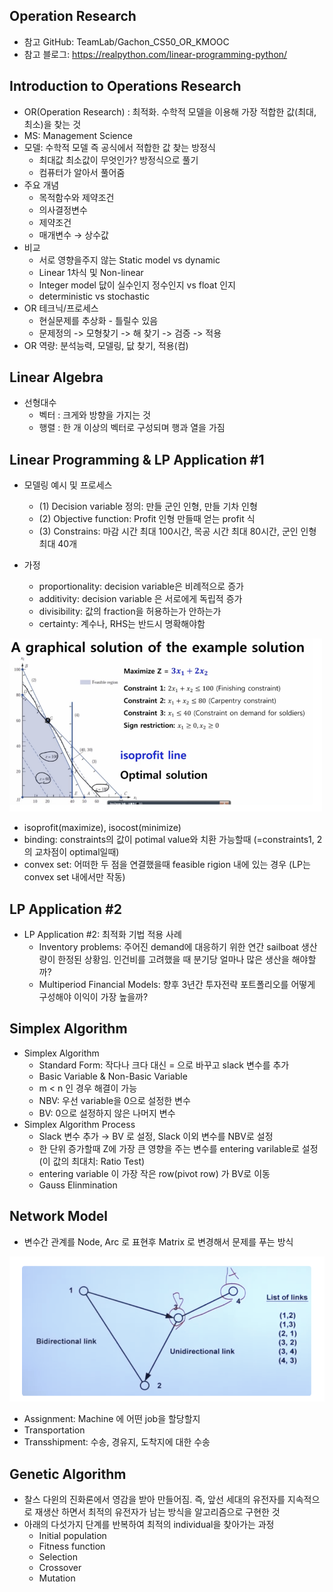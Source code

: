 ## Operation Research
- 참고 GitHub: TeamLab/Gachon_CS50_OR_KMOOC 
- 참고 블로그: https://realpython.com/linear-programming-python/
  
## Introduction to Operations Research
- OR(Operation Research) : 최적화. 수학적 모델을 이용해 가장 적합한 값(최대, 최소)을 찾는 것
- MS: Management Science
- 모델: 수학적 모델 즉 공식에서 적합한 값 찾는 방정식
  - 최대값 최소값이 무엇인가? 방정식으로 풀기
  - 컴퓨터가 알아서 풀어줌
- 주요 개념
  - 목적함수와 제약조건
  - 의사결정변수
  - 제약조건
  - 매개변수 → 상수값
- 비교
  - 서로 영향을주지 않는 Static model vs dynamic
  - Linear 1차식 및 Non-linear
  - Integer model 닶이 실수인지 정수인지 vs float 인지
  - deterministic vs stochastic
- OR 테크닉/프로세스
  - 현실문제를 추상화 - 틀릴수 있음
  - 문제정의 -> 모형찾기 -> 해 찾기 -> 검증 -> 적용
- OR 역량: 분석능력, 모델링, 닶 찾기, 적용(컴)

## Linear Algebra
- 선형대수
  - 벡터 : 크게와 방향을 가지는 것
  - 행렬 : 한 개 이상의 벡터로 구성되며 행과 열을 가짐


## Linear Programming & LP Application #1
- 모델링 예시 및 프로세스
  - (1) Decision variable 정의: 만들 군인 인형, 만들 기차 인형
  - (2) Objective function: Profit 인형 만들때 얻는 profit 식
  - (3) Constrains: 마감 시간 최대 100시간, 목공 시간 최대 80시간, 군인 인형 최대 40개

- 가정
  - proportionality: decision variable은 비례적으로 증가
  - additivity: decision variable 은 서로에게 독립적 증가
  - divisibility: 값의 fraction을 허용하는가 안하는가
  - certainty: 계수나, RHS는 반드시 명확해야함
 
<img src="https://github.com/songhunhwa1/Bayesian-Optimization/blob/main/img/img17.png" width="500"/>

- isoprofit(maximize), isocost(minimize)
- binding: constraints의 값이 potimal value와 치환 가능할때 (=constraints1, 2의 교차점이 optimal일때)
- convex set: 어떠한 두 점을 연결했을때 feasible rigion 내에 있는 경우 (LP는 convex set 내에서만 작동)

## LP Application #2
- LP Application #2: 최적화 기법 적용 사례
  - Inventory problems: 주어진 demand에 대응하기 위한 연간 sailboat 생산량이 한정된 상황임. 인건비를 고려했을 때 분기당 얼마나 많은 생산을 해야할까?
  - Multiperiod Financial Models: 향후 3년간 투자전략 포트폴리오를 어떻게 구성해야 이익이 가장 높을까?

##  Simplex Algorithm
- Simplex Algorithm
  - Standard Form: 작다나 크다 대신 = 으로 바꾸고 slack 변수를 추가
  - Basic Variable & Non-Basic Variable
  - m < n 인 경우 해결이 가능
  - NBV: 우선 variable을 0으로 설정한 변수
  - BV: 0으로 설정하지 않은 나머지 변수
- Simplex Algorithm Process
  - Slack 변수 추가 → BV 로 설정, Slack 이외 변수를 NBV로 설정
  - 한 단위 증가할때 Z에 가장 큰 영향을 주는 변수를 entering varilable로 설정 (이 값의 최대치: Ratio Test)
  - entering variable 이 가장 작은 row(pivot row) 가 BV로 이동
  - Gauss Elinmination

## Network Model
- 변수간 관계를 Node, Arc 로 표현후 Matrix 로 변경해서 문제를 푸는 방식

<img src="https://github.com/songhunhwa1/Bayesian-Optimization/blob/main/img/img18.png" width="600"/>

- Assignment: Machine 에 어떤 job을 할당할지
- Transportation
- Transshipment: 수송, 경유지, 도착지에 대한 수송

## Genetic Algorithm

- 찰스 다윈의 진화론에서 영감을 받아 만들어짐. 즉, 앞선 세대의 유전자를 지속적으로 재생산 하면서 최적의 유전자가 남는 방식을 알고리즘으로 구현한 것
- 아래의 다섯가지 단계를 반복하여 최적의 individual을 찾아가는 과정
  - Initial population
  - Fitness function
  - Selection
  - Crossover
  - Mutation
